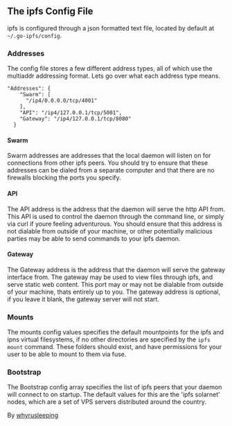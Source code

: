 ## The ipfs Config File
ipfs is configured through a json formatted text file, located by default at
`~/.go-ipfs/config`.

### Addresses
The config file stores a few different address types, all of which use the
multiaddr addressing format. Lets go over what each address type means.

```
"Addresses": {
    "Swarm": [
      "/ip4/0.0.0.0/tcp/4001"
    ],
    "API": "/ip4/127.0.0.1/tcp/5001",
    "Gateway": "/ip4/127.0.0.1/tcp/8080"
  }
```

#### Swarm
Swarm addresses are addresses that the local daemon will listen on for
connections from other ipfs peers. You should try to ensure that these
addresses can be dialed from a separate computer and that there are no
firewalls blocking the ports you specify.

#### API
The API address is the address that the daemon will serve the http API from.
This API is used to control the daemon through the command line, or simply
via curl if youre feeling adventurous. You should ensure that this address
is not dialable from outside of your machine, or other potentially malicious
parties may be able to send commands to your ipfs daemon.

#### Gateway
The Gateway address is the address that the daemon will serve the gateway
interface from. The gateway may be used to view files through ipfs, and serve
static web content. This port may or may not be dialable from outside of your
machine, thats entirely up to you. The gateway address is optional, if you
leave it blank, the gateway server will not start.

### Mounts
The mounts config values specifies the default mountpoints for the ipfs and
ipns virtual filesystems, if no other directories are specified by the
`ipfs mount` command. These folders should exist, and have permissions for your
user to be able to mount to them via fuse.

### Bootstrap
The Bootstrap config array specifies the list of ipfs peers that your daemon
will connect to on startup. The default values for this are the 'ipfs solarnet'
nodes, which are a set of VPS servers distributed around the country.

By [whyrusleeping](http://github.com/whyrusleeping)
